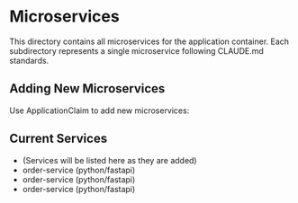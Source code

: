 # Microservices

This directory contains all microservices for the application container.
Each subdirectory represents a single microservice following CLAUDE.md standards.

## Adding New Microservices

Use ApplicationClaim to add new microservices:



## Current Services

- (Services will be listed here as they are added)
- order-service (python/fastapi)
- order-service (python/fastapi)
- order-service (python/fastapi)
